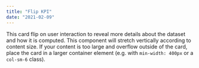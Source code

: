 ```yaml
---
title: "Flip KPI"
date: "2021-02-09"
---
```


This card flip on user interaction to reveal more details about the dataset and how it is computed. This component will stretch vertically according to content size. If your content is too large and overflow outside of the card, place the card in a larger container element (e.g. with `min-width: 400px` or a `col-sm-6` class).
